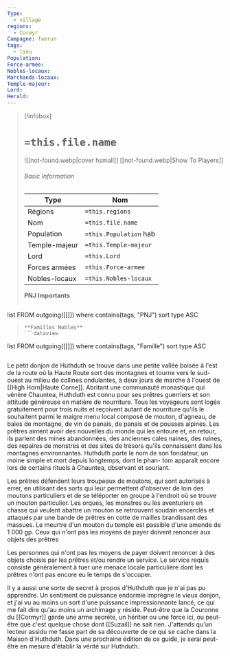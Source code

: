 ```yaml
---
Type:
  - village
regions:
  - Cormyr
Campagne: faerun
tags:
  - lieu
Population: 
Force-armee: 
Nobles-locaux: 
Marchands-locaux: 
Temple-majeur: 
Lord: 
Herald:
---
```


> [!infobox]
> # `=this.file.name`
> ![[not-found.webp|cover hsmall]]
> [[not-found.webp|Show To Players]]
> ###### Basic Information
> Type |  Nom |
> ---|---|
> Régions | `=this.regions`|
> Nom | `=this.file.name ` |
> Population | `=this.Population` hab |
> Temple-majeur | `=this.Temple-majeur` |
> Lord | `=this.Lord` |
> Forces armées | `=this.Force-armee` |
> Nobles-locaux | `=this.Nobles-locaux ` |
> **PNJ Importants**
>  ```dataview
list FROM outgoing([[]])
where contains(tags, "PNJ")
sort type ASC
>```
> **Familles Nobles**
> ```dataview
list FROM outgoing([[]])
where contains(tags, "Famille")
sort type ASC
>```


Le petit donjon de Huthduth se trouve dans une petite vallée boisée à l'est de la route où la Haute Route sort des montagnes et tourne vers le sud-ouest au milieu de collines ondulantes, à deux jours de marche à l'ouest de [[High Horn|Haute Corne]]. Abritant une communauté monastique qui vénère Chauntea, Huthduth est connu pour ses prêtres guerriers et son attitude généreuse en matière de nourriture. Tous les voyageurs sont logés gratuitement pour trois nuits et reçoivent autant de nourriture qu'ils le souhaitent parmi le maigre menu local composé de mouton, d'agneau, de baies de montagne, de vin de panais, de panais et de pousses alpines. Les prêtres aiment avoir des nouvelles du monde qui les entoure et, en retour, ils parlent des mines abandonnées, des anciennes cales naines, des ruines, des repaires de monstres et des sites de trésors qu'ils connaissent dans les montagnes environnantes. Huthduth porte le nom de son fondateur, un moine simple et mort depuis longtemps, dont le phan- tom apparaît encore lors de certains rituels à Chauntea, observant et souriant.

Les prêtres défendent leurs troupeaux de moutons, qui sont autorisés à errer, en utilisant des sorts qui leur permettent d'observer de loin des moutons particuliers et de se téléporter en groupe à l'endroit où se trouve un mouton particulier. Les orques, les monstres ou les aventuriers en chasse qui veulent abattre un mouton se retrouvent soudain encerclés et attaqués par une bande de prêtres en cotte de mailles brandissant des massues. Le meurtre d'un mouton du temple est passible d'une amende de 1 000 gp. Ceux qui n'ont pas les moyens de payer doivent renoncer aux objets des prêtres

Les personnes qui n'ont pas les moyens de payer doivent renoncer à des objets choisis par les prêtres et/ou rendre un service. Le service requis consiste généralement à tuer une menace locale particulière dont les prêtres n'ont pas encore eu le temps de s'occuper.

Il y a aussi une sorte de secret à propos d'Huthduth que je n'ai pas pu apprendre. Un sentiment de puissance endormie imprègne le vieux donjon, et j'ai vu au moins un sort d'une puissance impressionnante lancé, ce qui me fait dire qu'au moins un archimage y réside. Peut-être que la Couronne du [[Cormyr]] garde une arme secrète, un héritier ou une force ici, ou peut-être que c'est quelque chose dont [[Suzail]] ne sait rien. J'attends qu'un lecteur assidu me fasse part de sa découverte de ce qui se cache dans la Maison d'Huthduth. Dans une prochaine édition de ce guide, je serai peut-être en mesure d'établir la vérité sur Huthduth.

